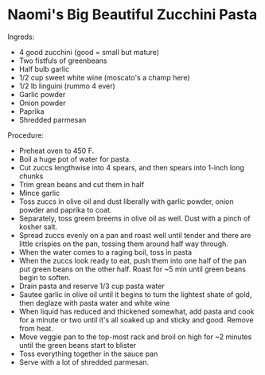 # Naomi's Big Beautiful Zucchini Pasta

Ingreds:
- 4 good zucchini (good = small but mature)
- Two fistfuls of greenbeans
- Half bulb garlic
- 1/2 cup sweet white wine (moscato's a champ here)
- 1/2 lb linguini (rummo 4 ever)
- Garlic powder
- Onion powder
- Paprika
- Shredded parmesan

Procedure:

- Preheat oven to 450 F.
- Boil a huge pot of water for pasta.
- Cut zuccs lengthwise into 4 spears, and then spears into 1-inch long chunks
- Trim grean beans and cut them in half
- Mince garlic
- Toss zuccs in olive oil and dust liberally with garlic powder, onion powder and paprika to coat.
- Separately, toss greem breems in olive oil as well. Dust with a pinch of kosher salt.
- Spread zuccs evenly on a pan and roast well until tender and there are little crispies on the pan, tossing them around half way through.
- When the water comes to a raging boil, toss in pasta
- When the zuccs look ready to eat, push them into one half of the pan put green beans on the other half. Roast for ~5 min until green beans begin to soften.
- Drain pasta and reserve 1/3 cup pasta water
- Sautee garlic in olive oil until it begins to turn the lightest shate of gold, then deglaze with pasta water and white wine
- When liquid has reduced and thickened somewhat, add pasta and cook for a minute or two until it's all soaked up and sticky and good. Remove from heat.
- Move veggie pan to the top-most rack and broil on high for ~2 minutes until the green beans start to blister
- Toss everything together in the sauce pan
- Serve with a lot of shredded parmesan.
